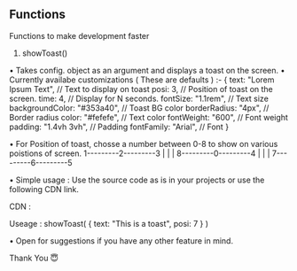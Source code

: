 ## Functions

Functions to make development faster

1. showToast()

• Takes config. object as an argument and displays a toast on the screen.
• Currently availabe customizations ( These are defaults ) :-
  {
    text: "Lorem Ipsum Text",   // Text to display on toast
    posi: 3,                    // Position of toast on the screen.
    time: 4,                    // Display for N seconds.
    fontSize: "1.1rem",         // Text size
    backgroundColor: "#353a40", // Toast BG color
    borderRadius: "4px",        // Border radius
    color: "#fefefe",           // Text color
    fontWeight: "600",          // Font weight
    padding: "1.4vh 3vh",       // Padding
    fontFamily: "Arial",        // Font
  }

• For Position of toast, chosse a number between 0-8 to show on various poistions of screen.
       1---------2---------3
       |         |         |
       8---------0---------4
       |         |         |
       7---------6---------5

• Simple usage : Use the source code as is in your projects or use the following CDN link.
  
  CDN : 
  
  Useage : showToast( { text: "This is a toast", posi: 7 } )
  
  
• Open for suggestions if you have any other feature in mind. 

Thank You 😇
  
